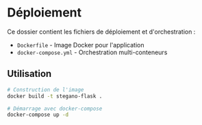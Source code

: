 # Déploiement

Ce dossier contient les fichiers de déploiement et d'orchestration :

- `Dockerfile` - Image Docker pour l'application
- `docker-compose.yml` - Orchestration multi-conteneurs

## Utilisation
```bash
# Construction de l'image
docker build -t stegano-flask .

# Démarrage avec docker-compose
docker-compose up -d
```
